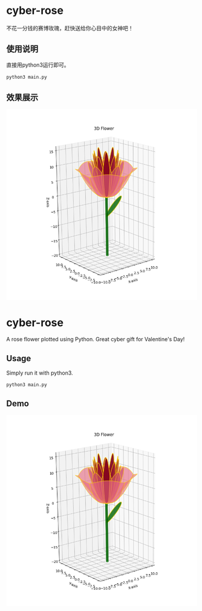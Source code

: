 # cyber-rose

不花一分钱的赛博玫瑰，赶快送给你心目中的女神吧！

## 使用说明

直接用python3运行即可。

```bash
python3 main.py
```

## 效果展示

![赛博玫瑰](./flower.png)

# cyber-rose

A rose flower plotted using Python. Great cyber gift for Valentine's Day!

## Usage

Simply run it with python3.

```bash
python3 main.py
```

## Demo
![Cyber Rose](./flower.png)

